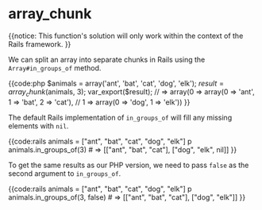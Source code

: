 # array_chunk

{{notice:
    This function's solution will only work within the context of the Rails
    framework.
}}

We can split an array into separate chunks in Rails using the
`Array#in_groups_of` method.

{{code:php
    $animals = array('ant', 'bat', 'cat', 'dog', 'elk');
    $result = array_chunk($animals, 3);
    var_export($result);
    // => array(0 => array(0 => 'ant', 1 => 'bat', 2 => 'cat'),
    //          1 => array(0 => 'dog', 1 => 'elk'))
}}

The default Rails implementation of `in_groups_of` will fill any missing
elements with `nil`.

{{code:rails
    animals = ["ant", "bat", "cat", "dog", "elk"]
    p animals.in_groups_of(3)
    # => [["ant", "bat", "cat"], ["dog", "elk", nil]]
}}

To get the same results as our PHP version, we need to pass `false`
as the second argument to `in_groups_of`.

{{code:rails
    animals = ["ant", "bat", "cat", "dog", "elk"]
    p animals.in_groups_of(3, false)
    # => [["ant", "bat", "cat"], ["dog", "elk"]]
}}

